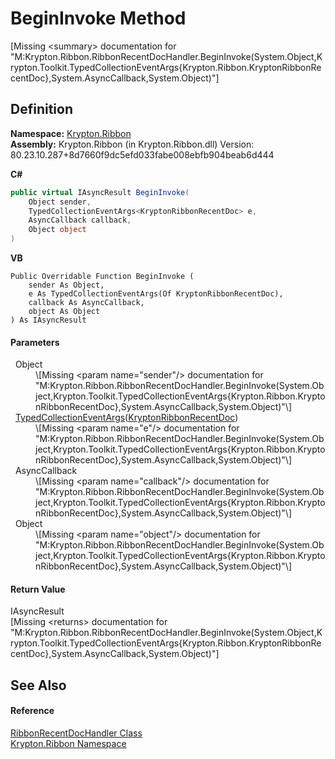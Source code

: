 # BeginInvoke Method


\[Missing &lt;summary&gt; documentation for "M:Krypton.Ribbon.RibbonRecentDocHandler.BeginInvoke(System.Object,Krypton.Toolkit.TypedCollectionEventArgs{Krypton.Ribbon.KryptonRibbonRecentDoc},System.AsyncCallback,System.Object)"\]



## Definition
**Namespace:** <a href="1e9bc734-cff9-e9b8-f013-94cdac669794.md">Krypton.Ribbon</a>  
**Assembly:** Krypton.Ribbon (in Krypton.Ribbon.dll) Version: 80.23.10.287+8d7660f9dc5efd033fabe008ebfb904beab6d444

**C#**
``` C#
public virtual IAsyncResult BeginInvoke(
	Object sender,
	TypedCollectionEventArgs<KryptonRibbonRecentDoc> e,
	AsyncCallback callback,
	Object object
)
```
**VB**
``` VB
Public Overridable Function BeginInvoke ( 
	sender As Object,
	e As TypedCollectionEventArgs(Of KryptonRibbonRecentDoc),
	callback As AsyncCallback,
	object As Object
) As IAsyncResult
```



#### Parameters
<dl><dt>  Object</dt><dd>\[Missing &lt;param name="sender"/&gt; documentation for "M:Krypton.Ribbon.RibbonRecentDocHandler.BeginInvoke(System.Object,Krypton.Toolkit.TypedCollectionEventArgs{Krypton.Ribbon.KryptonRibbonRecentDoc},System.AsyncCallback,System.Object)"\]</dd><dt>  <a href="1650d1ab-864b-d3c7-88dd-0927a8a7d830.md">TypedCollectionEventArgs</a>(<a href="d6bcfb01-0910-48d9-c86a-d47c5851629a.md">KryptonRibbonRecentDoc</a>)</dt><dd>\[Missing &lt;param name="e"/&gt; documentation for "M:Krypton.Ribbon.RibbonRecentDocHandler.BeginInvoke(System.Object,Krypton.Toolkit.TypedCollectionEventArgs{Krypton.Ribbon.KryptonRibbonRecentDoc},System.AsyncCallback,System.Object)"\]</dd><dt>  AsyncCallback</dt><dd>\[Missing &lt;param name="callback"/&gt; documentation for "M:Krypton.Ribbon.RibbonRecentDocHandler.BeginInvoke(System.Object,Krypton.Toolkit.TypedCollectionEventArgs{Krypton.Ribbon.KryptonRibbonRecentDoc},System.AsyncCallback,System.Object)"\]</dd><dt>  Object</dt><dd>\[Missing &lt;param name="object"/&gt; documentation for "M:Krypton.Ribbon.RibbonRecentDocHandler.BeginInvoke(System.Object,Krypton.Toolkit.TypedCollectionEventArgs{Krypton.Ribbon.KryptonRibbonRecentDoc},System.AsyncCallback,System.Object)"\]</dd></dl>

#### Return Value
IAsyncResult  
\[Missing &lt;returns&gt; documentation for "M:Krypton.Ribbon.RibbonRecentDocHandler.BeginInvoke(System.Object,Krypton.Toolkit.TypedCollectionEventArgs{Krypton.Ribbon.KryptonRibbonRecentDoc},System.AsyncCallback,System.Object)"\]

## See Also


#### Reference
<a href="220eaa75-b9a6-d106-3bc0-c1505b05fc49.md">RibbonRecentDocHandler Class</a>  
<a href="1e9bc734-cff9-e9b8-f013-94cdac669794.md">Krypton.Ribbon Namespace</a>  
